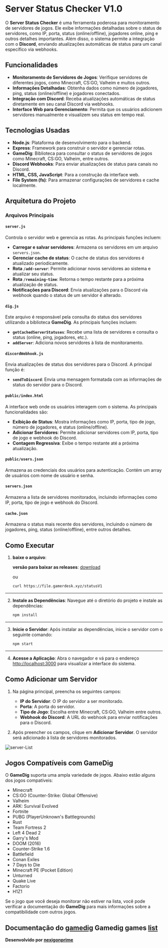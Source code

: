 # Server Status Checker V1.0

O **Server Status Checker** é uma ferramenta poderosa para monitoramento de servidores de jogos. Ele exibe informações detalhadas sobre o status de servidores, como IP, porta, status (online/offline), jogadores online, ping e outros detalhes importantes. Além disso, o sistema permite a integração com o **Discord**, enviando atualizações automáticas de status para um canal específico via webhooks.

## Funcionalidades

- **Monitoramento de Servidores de Jogos**: Verifique servidores de diferentes jogos, como Minecraft, CS:GO, Valheim e muitos outros.
- **Informações Detalhadas**: Obtenha dados como número de jogadores, ping, status (online/offline) e jogadores conectados.
- **Integração com Discord**: Receba atualizações automáticas de status diretamente em seu canal Discord via webhooks.
- **Interface Web para Gerenciamento**: Permita que os usuários adicionem servidores manualmente e visualizem seu status em tempo real.

## Tecnologias Usadas

- **Node.js**: Plataforma de desenvolvimento para o backend.
- **Express**: Framework para construir o servidor e gerenciar rotas.
- **GameDig**: Biblioteca para consultar o status de servidores de jogos como Minecraft, CS:GO, Valheim, entre outros.
- **Discord Webhooks**: Para enviar atualizações de status para canais no Discord.
- **HTML, CSS, JavaScript**: Para a construção da interface web.
- **File System (fs)**: Para armazenar configurações de servidores e cache localmente.

## Arquitetura do Projeto

### **Arquivos Principais**

#### **`server.js`**
Controla o servidor web e gerencia as rotas. As principais funções incluem:
- **Carregar e salvar servidores**: Armazena os servidores em um arquivo `servers.json`.
- **Gerenciar cache de status**: O cache de status dos servidores é atualizado periodicamente.
- **Rota `/add-server`**: Permite adicionar novos servidores ao sistema e atualizar seu status.
- **Rota `/remaining-time`**: Retorna o tempo restante para a próxima atualização de status.
- **Notificações para Discord**: Envia atualizações para o Discord via webhook quando o status de um servidor é alterado.

#### **`dig.js`**
Este arquivo é responsável pela consulta do status dos servidores utilizando a biblioteca **GameDig**. As principais funções incluem:
- **`getCachedServerStatuses`**: Recebe uma lista de servidores e consulta o status (online, ping, jogadores, etc.).
- **`addServer`**: Adiciona novos servidores à lista de monitoramento.

#### **`discordWebhook.js`**
Envia atualizações de status dos servidores para o Discord. A principal função é:
- **`sendToDiscord`**: Envia uma mensagem formatada com as informações de status do servidor para o Discord.

#### **`public/index.html`**
A interface web onde os usuários interagem com o sistema. As principais funcionalidades são:
- **Exibição de Status**: Mostra informações como IP, porta, tipo de jogo, número de jogadores, e status (online/offline).
- **Adicionar Servidores**: Permite adicionar servidores com IP, porta, tipo de jogo e webhook do Discord.
- **Contagem Regressiva**: Exibe o tempo restante até a próxima atualização.

#### **`public/users.json`**
Armazena as credenciais dos usuários para autenticação. Contém um array de usuários com nome de usuário e senha.

#### **`servers.json`**
Armazena a lista de servidores monitorados, incluindo informações como IP, porta, tipo de jogo e webhook do Discord.

#### **`cache.json`**
Armazena o status mais recente dos servidores, incluindo o número de jogadores, ping, status (online/offline), entre outros detalhes.

## Como Executar

1. **baixe o arquivo**:
    
    **versão para baixar as releases**: [download](https://github.com/nexigonprime/game-status/releases/tag/server_status_1.0)

    ou
    
    ```bash
    curl https://file.gamerdesk.xyz/statusV1
    ```

---

2. **Instale as Dependências**:
    Navegue até o diretório do projeto e instale as dependências:
    ```bash
    npm install
    ```

---

3. **Inicie o Servidor**:
    Após instalar as dependências, inicie o servidor com o seguinte comando:
    ```bash
    npm start
    ```

---

4. **Acesse a Aplicação**:
    Abra o navegador e vá para o endereço [http://localhost:3000](http://localhost:3000) para visualizar a interface do sistema.

## Como Adicionar um Servidor

1. Na página principal, preencha os seguintes campos:
   - **IP do Servidor**: O IP do servidor a ser monitorado.
   - **Porta**: A porta do servidor.
   - **Tipo de Jogo**: Escolha entre Minecraft, CS:GO, Valheim entre outros.
   - **Webhook do Discord**: A URL do webhook para enviar notificações para o Discord.

2. Após preencher os campos, clique em **Adicionar Servidor**. O servidor será adicionado à lista de servidores monitorados.

![server-List](https://prnt.sc/KM9BAzJZ36L3)


## Jogos Compatíveis com GameDig

O **GameDig** suporta uma ampla variedade de jogos. Abaixo estão alguns dos jogos compatíveis:

- Minecraft
- CS:GO (Counter-Strike: Global Offensive)
- Valheim
- ARK: Survival Evolved
- Fortnite
- PUBG (PlayerUnknown's Battlegrounds)
- Rust
- Team Fortress 2
- Left 4 Dead 2
- Garry's Mod
- DOOM (2016)
- Counter-Strike 1.6
- Battlefield
- Conan Exiles
- 7 Days to Die
- Minecraft PE (Pocket Edition)
- Unturned
- Quake Live
- Factorio
- H1Z1

Se o jogo que você deseja monitorar não estiver na lista, você pode verificar a documentação do **GameDig** para mais informações sobre a compatibilidade com outros jogos.

**Documentação do [gamedig](https://www.npmjs.com/package/gamedig)**
**Gamedig games [list](https://github.com/gamedig/node-gamedig/blob/HEAD/GAMES_LIST.md)**
---

**Desenvolvido por [nexigonprime](https://github.com/nexigonprime)**
